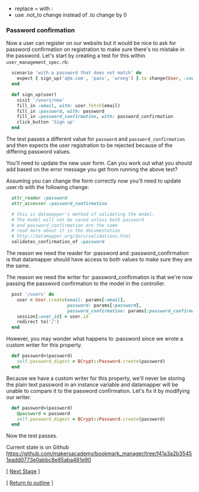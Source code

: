 * replace = with :
* use .not_to change instead of .to change by 0

### Password confirmation

Now a user can register on our website but it would be nice to ask for password confirmation on registration to make sure there's no mistake in the password. Let's start by creating a test for this within ```user_management_spec.rb```:

```ruby
  scenario 'with a password that does not match' do
    expect { sign_up('a@a.com', 'pass', 'wrong') }.to change(User, :count).by(0)
  end

  def sign_up(user)
    visit '/users/new'
    fill_in :email, with: user.fetch(email)
    fill_in :password, with: password
    fill_in :password_confirmation, with: password_confirmation
    click_button 'Sign up'
  end
```

The test passes a different value for ```password``` and ```password_confirmation``` and then expects the user registration to be rejected because of the differing password values.

You'll need to update the new user form.  Can you work out what you should add based on the error message you get from running the above test?

Assuming you can change the form correctly now you'll need to update user.rb with the following change:

```ruby
  attr_reader :password
  attr_accessor :password_confirmation

  # this is datamapper's method of validating the model.
  # The model will not be saved unless both password
  # and password_confirmation are the same
  # read more about it in the documentation
  # http://datamapper.org/docs/validations.html
  validates_confirmation_of :password
```

The reason we need the reader for :password and :password_confirmation is that datamapper should have access to both values to make sure they are the same.

The reason we need the writer for :password_confirmation is that we're now passing the password confirmation to the model in the controller.

```ruby
  post '/users' do
    user = User.create(email: params[:email],
                       password: params[:password],
                       password_confirmation: params[:password_confirmation])
    session[:user_id] = user.id
    redirect to('/')
  end
```

However, you may wonder what happens to :password since we wrote a custom writer for this property.

```ruby
  def password=(password)
    self.password_digest = BCrypt::Password.create(password)
  end
```

Because we have a custom writer for this property, we'll never be storing the plain text password in an instance variable and datamapper will be unable to compare it to the password confirmation. Let's fix it by modifying our writer.

```ruby
  def password=(password)
    @password = password
    self.password_digest = BCrypt::Password.create(password)
  end
```

Now the test passes.

Current state is on Github
https://github.com/makersacademy/bookmark_manager/tree/f41a3a2b35451eadd0773e0abbc8e85aba481e90

[ [Next Stage](bookmark_manager_stage_4.md) ]

[ [Return to outline](bookmark_manager.md) ]
